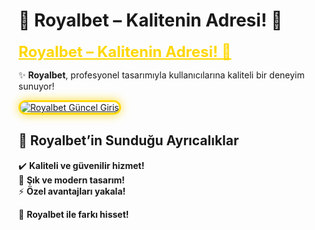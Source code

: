 # 👑 Royalbet – Kalitenin Adresi! 🌟  

<a href="https://cutt.ly/RoyalLink" title="Royalbet Güncel Giriş" style="color: #ffd700; font-size: 24px; font-weight: bold;">Royalbet – Kalitenin Adresi! 🌟</a>  

✨ **Royalbet**, profesyonel tasarımıyla kullanıcılarına kaliteli bir deneyim sunuyor!  

<a href="https://cutt.ly/RoyalLink" title="Royalbet Güncel Giriş">  
<img src="https://i.ibb.co/BtMhhf6/g-venligiris.jpg" alt="Royalbet Güncel Giriş" style="max-width: 100%; border: 3px solid #ffd700; border-radius: 15px; box-shadow: 0px 0px 15px rgba(255, 215, 0, 0.8);">  
</a>  

## 🚀 Royalbet’in Sunduğu Ayrıcalıklar  
✔️ **Kaliteli ve güvenilir hizmet!**  
🎁 **Şık ve modern tasarım!**  
⚡ **Özel avantajları yakala!**  

💎 **Royalbet ile farkı hisset!**
